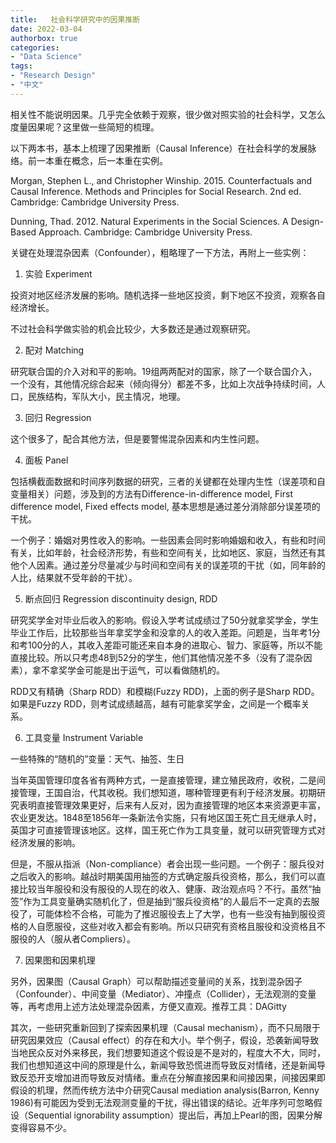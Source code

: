 ```yaml
---
title:   社会科学研究中的因果推断
date: 2022-03-04
authorbox: true
categories:
- "Data Science"
tags:
- "Research Design"
- "中文"
---
```


相关性不能说明因果。几乎完全依赖于观察，很少做对照实验的社会科学，又怎么度量因果呢？这里做一些简短的梳理。

<!--more-->

以下两本书，基本上梳理了因果推断（Causal Inference）在社会科学的发展脉络。前一本重在概念，后一本重在实例。

Morgan, Stephen L., and Christopher Winship. 2015. Counterfactuals and Causal Inference. Methods and Principles for Social Research. 2nd ed. Cambridge: Cambridge University Press.

Dunning, Thad. 2012. Natural Experiments in the Social Sciences. A Design-Based Approach. Cambridge: Cambridge University Press.

关键在处理混杂因素（Confounder），粗略理了一下方法，再附上一些实例：

1. 实验 Experiment

投资对地区经济发展的影响。随机选择一些地区投资，剩下地区不投资，观察各自经济增长。

不过社会科学做实验的机会比较少，大多数还是通过观察研究。

2. 配对 Matching

研究联合国的介入对和平的影响。19组两两配对的国家，除了一个联合国介入，一个没有，其他情况综合起来（倾向得分）都差不多，比如上次战争持续时间，人口，民族结构，军队大小，民主情况，地理。

3. 回归 Regression

这个很多了，配合其他方法，但是要警惕混杂因素和内生性问题。

4. 面板 Panel

包括横截面数据和时间序列数据的研究，三者的关键都在处理内生性（误差项和自变量相关）问题，涉及到的方法有Difference-in-difference model, First difference model, Fixed effects model, 基本思想是通过差分消除部分误差项的干扰。

一个例子：婚姻对男性收入的影响。一些因素会同时影响婚姻和收入，有些和时间有关，比如年龄，社会经济形势，有些和空间有关，比如地区、家庭，当然还有其他个人因素。通过差分尽量减少与时间和空间有关的误差项的干扰（如，同年龄的人比，结果就不受年龄的干扰）。

5. 断点回归 Regression discontinuity design, RDD

研究奖学金对毕业后收入的影响。假设入学考试成绩过了50分就拿奖学金，学生毕业工作后，比较那些当年拿奖学金和没拿的人的收入差距。问题是，当年考1分和考100分的人，其收入差距可能还来自本身的进取心、智力、家庭等，所以不能直接比较。所以只考虑48到52分的学生，他们其他情况差不多（没有了混杂因素），拿不拿奖学金可能是出于运气，可以看做随机的。

RDD又有精确（Sharp RDD）和模糊(Fuzzy RDD)，上面的例子是Sharp RDD。如果是Fuzzy RDD，则考试成绩越高，越有可能拿奖学金，之间是一个概率关系。

6. 工具变量 Instrument Variable

一些特殊的“随机的”变量：天气、抽签、生日

当年英国管理印度各省有两种方式，一是直接管理，建立殖民政府，收税，二是间接管理，王国自治，代其收税。我们想知道，哪种管理更有利于经济发展。初期研究表明直接管理效果更好，后来有人反对，因为直接管理的地区本来资源更丰富，农业更发达。1848至1856年一条新法令实施，只有地区国王死亡且无继承人时，英国才可直接管理该地区。这样，国王死亡作为工具变量，就可以研究管理方式对经济发展的影响。

但是，不服从指派（Non-compliance）者会出现一些问题。一个例子：服兵役对之后收入的影响。越战时期美国用抽签的方式确定服兵役资格，那么，我们可以直接比较当年服役和没有服役的人现在的收入、健康、政治观点吗？不行。虽然“抽签”作为工具变量确实随机化了，但是抽到“服兵役资格”的人最后不一定真的去服役了，可能体检不合格，可能为了推迟服役去上了大学，也有一些没有抽到服役资格的人自愿服役，这些对收入都会有影响。所以只研究有资格且服役和没资格且不服役的人（服从者Compliers）。

7. 因果图和因果机理

另外，因果图（Causal Graph）可以帮助描述变量间的关系，找到混杂因子（Confounder）、中间变量（Mediator）、冲撞点（Collider），无法观测的变量等，再考虑用上述方法处理混杂因素，方便又直观。推荐工具：DAGitty

其次，一些研究重新回到了探索因果机理（Causal mechanism），而不只局限于研究因果效应（Causal effect）的存在和大小。举个例子，假设，恐袭新闻导致当地民众反对外来移民，我们想要知道这个假设是不是对的，程度大不大，同时，我们也想知道这中间的原理是什么，新闻导致恐慌进而导致反对情绪，还是新闻导致反恐开支增加进而导致反对情绪。重点在分解直接因果和间接因果，间接因果即假设的机理，然而传统方法中介研究Causal mediation analysis(Barron, Kenny 1986)有可能因为受到无法观测变量的干扰，得出错误的结论。近年序列可忽略假设（Sequential ignorability assumption）提出后，再加上Pearl的图，因果分解变得容易不少。

